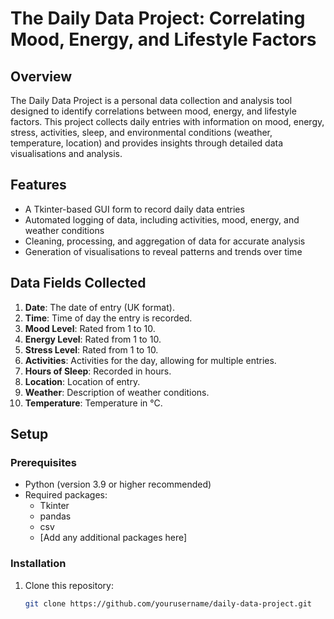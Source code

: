 # **The Daily Data Project: Correlating Mood, Energy, and Lifestyle Factors**

## **Overview**
The Daily Data Project is a personal data collection and analysis tool designed to identify correlations between mood, energy, and lifestyle factors. This project collects daily entries with information on mood, energy, stress, activities, sleep, and environmental conditions (weather, temperature, location) and provides insights through detailed data visualisations and analysis.

## **Features**
- A Tkinter-based GUI form to record daily data entries
- Automated logging of data, including activities, mood, energy, and weather conditions
- Cleaning, processing, and aggregation of data for accurate analysis
- Generation of visualisations to reveal patterns and trends over time

## **Data Fields Collected**
1. **Date**: The date of entry (UK format).
2. **Time**: Time of day the entry is recorded.
3. **Mood Level**: Rated from 1 to 10.
4. **Energy Level**: Rated from 1 to 10.
5. **Stress Level**: Rated from 1 to 10.
6. **Activities**: Activities for the day, allowing for multiple entries.
7. **Hours of Sleep**: Recorded in hours.
8. **Location**: Location of entry.
9. **Weather**: Description of weather conditions.
10. **Temperature**: Temperature in °C.

## **Setup**

### **Prerequisites**
- Python (version 3.9 or higher recommended)
- Required packages:
  - Tkinter
  - pandas
  - csv
  - [Add any additional packages here]

### **Installation**
1. Clone this repository:
   ```bash
   git clone https://github.com/yourusername/daily-data-project.git
